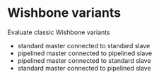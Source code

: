 # Wishbone variants

Evaluate classic Wishbone variants

- standard master connected to standard slave
- pipelined master connected to pipelined slave
- pipelined master connected to standard slave
- standard master connected to pipelined slave
